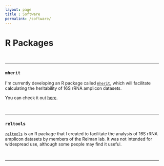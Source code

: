 ```yaml
---
layout: page
title : Software
permalink: /software/
---
```


<h1>R Packages</h1>

&nbsp;


***

<h3><code>mherit</code></h3>

I'm currently developing an R package called [<code>mherit</code>](https://danielsprockett.github.io/mherit/), which will facilitate calculating the heritability of 16S rRNA amplicon datasets.  

You can check it out [here](https://danielsprockett.github.io/mherit/).

&nbsp;


***

<h3><code>reltools</code></h3>

[<code>reltools</code>](https://github.com/DanielSprockett/reltools) is an R package that I created to facilitate the analysis of 16S rRNA amplicon datasets by members of the Relman lab. It was not intended for widespread use, although some people may find it useful.

&nbsp;


***

&nbsp;


